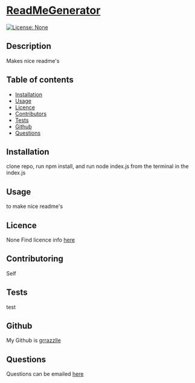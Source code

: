 
  # **[ReadMeGenerator](http://github.com/grrazzlle/ReadMeGenerator)**
  
  [![License: None](https://img.shields.io/badge/License-None-blue.svg)](https://choosealicense.com/)

  ## Description

  Makes nice readme's
  

  ## Table of contents

  - [Installation](#Installation)
  - [Usage](#Usage)
  - [Licence](#Licence)
  - [Contributors](#Contributors)
  - [Tests](#Tests)
  - [Github](#Github)
  - [Questions](#Questions)

  ## Installation

  clone repo, run npm install, and run node index.js from the terminal in the index.js

  ## Usage

  to make nice readme's

  ## Licence

  None 
  Find licence info [here](https://choosealicense.com/)

  ## Contributoring

  Self

  ## Tests

  test

  ## Github

  My Github is [grrazzlle](https://github.com/grrazzlle)

  ## Questions

  Questions can be emailed [here](mailto:Cel47@miami.edu)
